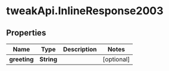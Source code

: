 # tweakApi.InlineResponse2003

## Properties
Name | Type | Description | Notes
------------ | ------------- | ------------- | -------------
**greeting** | **String** |  | [optional] 


